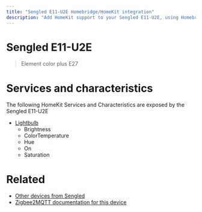 ```yaml
---
title: "Sengled E11-U2E Homebridge/HomeKit integration"
description: "Add HomeKit support to your Sengled E11-U2E, using Homebridge, Zigbee2MQTT and homebridge-z2m."
---
```

<!---
This file has been GENERATED using src/docgen/docgen.ts
DO NOT EDIT THIS FILE MANUALLY!
-->
# Sengled E11-U2E
> Element color plus E27


# Services and characteristics
The following HomeKit Services and Characteristics are exposed by
the Sengled E11-U2E

* [Lightbulb](../../light.md)
  * Brightness
  * ColorTemperature
  * Hue
  * On
  * Saturation


# Related
* [Other devices from Sengled](../index.md#sengled)
* [Zigbee2MQTT documentation for this device](https://www.zigbee2mqtt.io/devices/E11-U2E.html)